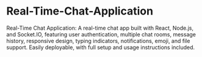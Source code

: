 # Real-Time-Chat-Application
 Real-Time Chat Application:  A real-time chat app built with React, Node.js, and Socket.IO, featuring user authentication, multiple chat rooms, message history, responsive design, typing indicators, notifications, emoji, and file support. Easily deployable, with full setup and usage instructions included.
